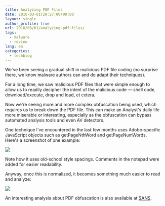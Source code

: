 ```yaml
---
title: Analyzing PDF Files
date: 2010-03-01T20:27:00+00:00
layout: single
author_profile: true
url: 2010/03/01/analyzing-pdf-files/
tags:
  - malware
  - review
lang: en
categories: 
  - techblog
---
```

We've been seeing a gradual shift in malicious PDF file coding (no surprise there, we know malware authors can and do adapt their techniques).

For a long time, we saw malicious PDF files that were simple enough to allow us to readily decipher the intent of the malicious code — shell code, download/execute, drop and load, et cetera.

Now we're seeing more and more complex obfuscation being used, which requires us to break down the PDF file. This can make an Analyst's daily life more miserable or interesting, especially as the obfuscation can bypass automated analysis tools and even AV detectors.

One technique I've encountered in the last few months uses Adobe-specific JavaScript objects such as getPageNthWord and getPageNumWords. Here's a screenshot of one example:

[![](http://3.bp.blogspot.com/_vaUVXcmC3OI/S4wbq2PZ5MI/AAAAAAAABC0/oc3ugLvzQYw/s640/obfuscated.gif)](http://3.bp.blogspot.com/_vaUVXcmC3OI/S4wbq2PZ5MI/AAAAAAAABC0/oc3ugLvzQYw/s1600-h/obfuscated.gif)

Note how it uses old-school style spacings. Comments in the notepad were added for easier readability.

Anyway, once this is normalized, it becomes something much easier to read and analyze:

[![](http://3.bp.blogspot.com/_vaUVXcmC3OI/S4wbsNxU13I/AAAAAAAABC8/gEcj9mYkffc/s640/normalized.gif)](http://3.bp.blogspot.com/_vaUVXcmC3OI/S4wbsNxU13I/AAAAAAAABC8/gEcj9mYkffc/s1600-h/normalized.gif)

An interesting analysis about PDF obfuscation is also available at [SANS](http://isc.sans.org/diary.html?storyid=7906).